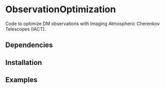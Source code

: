 # ObservationOptimization

Code to optimize DM observations with Imaging Atmospheric Cherenkov Telescopes (IACT).

## Dependencies

## Installation

## Examples

